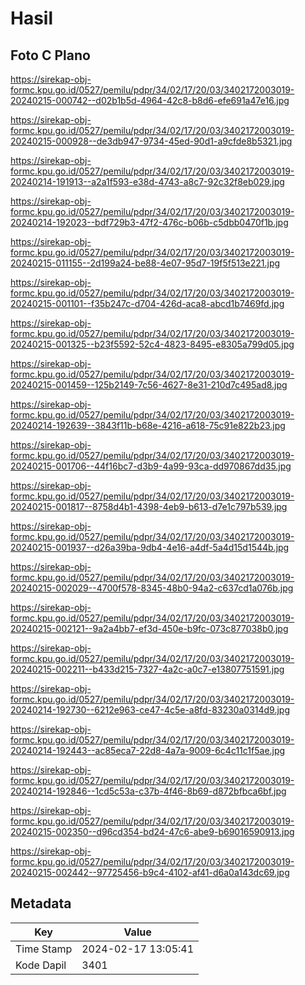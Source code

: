 # Hasil

## Foto C Plano

https://sirekap-obj-formc.kpu.go.id/0527/pemilu/pdpr/34/02/17/20/03/3402172003019-20240215-000742--d02b1b5d-4964-42c8-b8d6-efe691a47e16.jpg

https://sirekap-obj-formc.kpu.go.id/0527/pemilu/pdpr/34/02/17/20/03/3402172003019-20240215-000928--de3db947-9734-45ed-90d1-a9cfde8b5321.jpg

https://sirekap-obj-formc.kpu.go.id/0527/pemilu/pdpr/34/02/17/20/03/3402172003019-20240214-191913--a2a1f593-e38d-4743-a8c7-92c32f8eb029.jpg

https://sirekap-obj-formc.kpu.go.id/0527/pemilu/pdpr/34/02/17/20/03/3402172003019-20240214-192023--bdf729b3-47f2-476c-b06b-c5dbb0470f1b.jpg

https://sirekap-obj-formc.kpu.go.id/0527/pemilu/pdpr/34/02/17/20/03/3402172003019-20240215-011155--2d199a24-be88-4e07-95d7-19f5f513e221.jpg

https://sirekap-obj-formc.kpu.go.id/0527/pemilu/pdpr/34/02/17/20/03/3402172003019-20240215-001101--f35b247c-d704-426d-aca8-abcd1b7469fd.jpg

https://sirekap-obj-formc.kpu.go.id/0527/pemilu/pdpr/34/02/17/20/03/3402172003019-20240215-001325--b23f5592-52c4-4823-8495-e8305a799d05.jpg

https://sirekap-obj-formc.kpu.go.id/0527/pemilu/pdpr/34/02/17/20/03/3402172003019-20240215-001459--125b2149-7c56-4627-8e31-210d7c495ad8.jpg

https://sirekap-obj-formc.kpu.go.id/0527/pemilu/pdpr/34/02/17/20/03/3402172003019-20240214-192639--3843f11b-b68e-4216-a618-75c91e822b23.jpg

https://sirekap-obj-formc.kpu.go.id/0527/pemilu/pdpr/34/02/17/20/03/3402172003019-20240215-001706--44f16bc7-d3b9-4a99-93ca-dd970867dd35.jpg

https://sirekap-obj-formc.kpu.go.id/0527/pemilu/pdpr/34/02/17/20/03/3402172003019-20240215-001817--8758d4b1-4398-4eb9-b613-d7e1c797b539.jpg

https://sirekap-obj-formc.kpu.go.id/0527/pemilu/pdpr/34/02/17/20/03/3402172003019-20240215-001937--d26a39ba-9db4-4e16-a4df-5a4d15d1544b.jpg

https://sirekap-obj-formc.kpu.go.id/0527/pemilu/pdpr/34/02/17/20/03/3402172003019-20240215-002029--4700f578-8345-48b0-94a2-c637cd1a076b.jpg

https://sirekap-obj-formc.kpu.go.id/0527/pemilu/pdpr/34/02/17/20/03/3402172003019-20240215-002121--9a2a4bb7-ef3d-450e-b9fc-073c877038b0.jpg

https://sirekap-obj-formc.kpu.go.id/0527/pemilu/pdpr/34/02/17/20/03/3402172003019-20240215-002211--b433d215-7327-4a2c-a0c7-e13807751591.jpg

https://sirekap-obj-formc.kpu.go.id/0527/pemilu/pdpr/34/02/17/20/03/3402172003019-20240214-192730--6212e963-ce47-4c5e-a8fd-83230a0314d9.jpg

https://sirekap-obj-formc.kpu.go.id/0527/pemilu/pdpr/34/02/17/20/03/3402172003019-20240214-192443--ac85eca7-22d8-4a7a-9009-6c4c11c1f5ae.jpg

https://sirekap-obj-formc.kpu.go.id/0527/pemilu/pdpr/34/02/17/20/03/3402172003019-20240214-192846--1cd5c53a-c37b-4f46-8b69-d872bfbca6bf.jpg

https://sirekap-obj-formc.kpu.go.id/0527/pemilu/pdpr/34/02/17/20/03/3402172003019-20240215-002350--d96cd354-bd24-47c6-abe9-b69016590913.jpg

https://sirekap-obj-formc.kpu.go.id/0527/pemilu/pdpr/34/02/17/20/03/3402172003019-20240215-002442--97725456-b9c4-4102-af41-d6a0a143dc69.jpg


## Metadata

| Key        | Value               |
| ---------- | ------------------- |
| Time Stamp | 2024-02-17 13:05:41 |
| Kode Dapil | 3401                |



